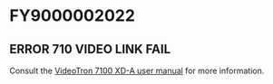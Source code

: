 # FY9000002022

## ERROR 710 VIDEO LINK FAIL

Consult the [VideoTron 7100 XD-A user manual](https://sourcegraph.com/notebooks/Tm90ZWJvb2s6ODc4) for more information.
